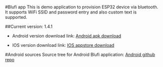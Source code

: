 #Blufi app
This is demo application to provision ESP32 device via bluetooth. It supports WiFi SSID and password entry and also custom text is supported.

##Current version: 1.4.1

- Android version download link: [Android apk download](https://github.com/EspressifApp/EspRelease/blob/master/EspBlufi/espblufi.apk)

- IOS version download link: [IOS appstore download](https://apps.apple.com/us/app/espblufi/id1450614082)

#Android sources
Source tree for Android Blufi application: [Android github repo](https://github.com/EspressifApp/EspBlufiForAndroid)
